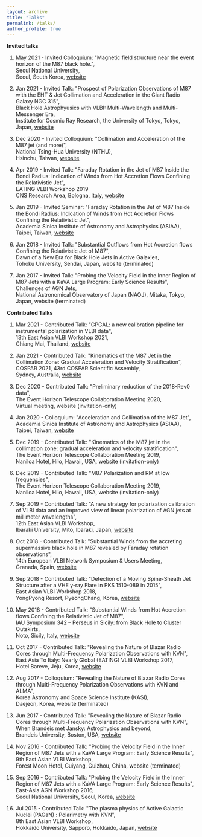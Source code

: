 ```yaml
---
layout: archive
title: "Talks"
permalink: /talks/
author_profile: true
---
```


**Invited talks**

1. May 2021 - Invited Colloquium: "Magnetic field structure near the event horizon of the M87 black hole.", <br />
Seoul National University, <br />
Seoul, South Korea, [website](http://astro2.snu.ac.kr/bbs/board.php?tbl=colloquium170&mode=VIEW&num=10&category=&findType=&findWord=&sort1=&sort2=&language=&page=1)

2. Jan 2021 - Invited Talk: "Prospect of Polarization Observations of M87 with the EHT & Jet Collimation and Acceleration in the Giant Radio Galaxy NGC 315", <br />
Black Hole Astrophyusics with VLBI: Multi-Wavelength and Multi-Messenger Era, <br />
Institute for Cosmic Ray Research, the University of Tokyo, Tokyo, Japan, [website](http://www.icrr.u-tokyo.ac.jp/hea/conference210118.html)

3. Dec 2020 - Invited Colloquium: "Collimation and Acceleration of the M87 jet (and more)", <br />
National Tsing-Hua University (NTHU), <br />
Hsinchu, Taiwan, [website](http://www.astr.nthu.edu.tw/p/404-1336-186092.php?Lang=en)

4. Apr 2019 - Invited Talk: "Faraday Rotation in the Jet of M87 Inside the Bondi Radius: Indication of Winds from Hot Accretion Flows Confining the Relativistic Jet", <br />
EATING VLBI Workshop 2019 <br />
CNS Research Area, Bologna, Italy, [website](https://sites.google.com/a/inaf.it/eating-vlbi-workshop-2019/program?authuser=0)

5. Jan 2019 - Invited Seminar: "Faraday Rotation in the Jet of M87 Inside the Bondi Radius: Indication of Winds from Hot Accretion Flows Confining the Relativistic Jet", <br />
Academia Sinica Institute of Astronomy and Astrophysics (ASIAA), <br />
Taipei, Taiwan, [website](http://www.asiaa.sinica.edu.tw/activity/colloquium.php?i=2019)

6. Jan 2018 - Invited Talk: "Substantial Outflows from Hot Accretion flows Confining the Relativistic Jet of M87", <br />
Dawn of a New Era for Black Hole Jets in Active Galaxies, <br />
Tohoku University, Sendai, Japan, website (terminated)

7. Jan 2017 - Invited Talk: "Probing the Velocity Field in the Inner Region of M87 Jets with a KaVA Large Program: Early Science Results", <br />
Challenges of AGN Jets, <br />
National Astronomical Observatory of Japan (NAOJ), Mitaka, Tokyo, Japan, website (terminated)


**Contributed Talks**

1. Mar 2021 - Contributed Talk: "GPCAL: a new calibration pipeline for instrumental polarization in VLBI data", <br />
13th East Asian VLBI Workshop 2021, <br />
Chiang Mai, Thailand, [website](https://indico.narit.or.th/event/152/page/267-program)

2. Jan 2021 - Contributed Talk: "Kinematics of the M87 Jet in the Collimation Zone: Gradual Acceleration and Velocity Stratification", <br />
COSPAR 2021, 43rd COSPAR Scientific Assembly, <br />
Sydney, Australia, [website](https://www.cospar-assembly.org/admin/session_cospar.php?session=905)

3. Dec 2020 - Contributed Talk: "Preliminary reduction of the 2018-Rev0 data", <br />
The Event Horizon Telescope Collaboration Meeting 2020, <br />
Virtual meeting, website (invitation-only)

4. Jan 2020 - Colloquium: "Acceleration and Collimation of the M87 Jet", <br />
Academia Sinica Institute of Astronomy and Astrophysics (ASIAA), <br />
Taipei, Taiwan, [website](http://www.asiaa.sinica.edu.tw/activity/colloquium.php?i=2020)

5. Dec 2019 - Contributed Talk: "Kinematics of the M87 jet in the collimation zone: gradual acceleration and velocity stratification", <br />
The Event Horizon Telescope Collaboration Meeting 2019, <br />
Naniloa Hotel, Hilo, Hawaii, USA, website (invitation-only)

6. Dec 2019 - Contributed Talk: "M87 Polarization and RM at low frequencies", <br />
The Event Horizon Telescope Collaboration Meeting 2019, <br />
Naniloa Hotel, Hilo, Hawaii, USA, website (invitation-only)

7. Sep 2019 - Contributed Talk: "A new strategy for polarization calibration of VLBI data and an improved view of linear polarization of AGN jets at millimeter wavelengths", <br />
12th East Asian VLBI Workshop, <br />
Ibaraki University, Mito, Ibaraki, Japan, [website](http://vlbi.sci.ibaraki.ac.jp/eavw19/program.html)

8. Oct 2018 - Contributed Talk: "Substantial Winds from the accreting supermassive black hole in M87 revealed by Faraday rotation observations", <br />
14th European VLBI Network Symposium & Users Meeting, <br />
Granada, Spain, [website](http://evnsymp2018.iaa.es/content/program)

9. Sep 2018 - Contributed Talk: "Detection of a Moving Spine-Sheath Jet Structure after a VHE γ-ray Flare in PKS 1510-089 in 2015", <br />
East Asian VLBI Workshop 2018, <br />
YongPyong Resort, PyeongChang, Korea, [website](https://radio.kasi.re.kr/event/event_eavn.php?d=eavn2018&m=menu&p=program)

10. May 2018 - Contributed Talk: "Substantial Winds from Hot Accretion flows Confining the Relativistic Jet of M87", <br />
IAU Symposium 342 – Perseus in Sicily: from Black Hole to Cluster Outskirts, <br />
Noto, Sicily, Italy, [website](http://www.ira.inaf.it/iaus342/?page_id=36)

11. Oct 2017 - Contributed Talk: "Revealing the Nature of Blazar Radio Cores through Multi-Frequency Polarization Observations with KVN", <br />
East Asia To Italy: Nearly Global (EATING) VLBI Workshop 2017, <br />
Hotel Bareve, Jeju, Korea, [website](https://agn.kasi.re.kr/eatingvlbi/index.html)

12. Aug 2017 - Colloquium: "Revealing the Nature of Blazar Radio Cores through Multi-Frequency Polarization Observations with KVN and ALMA", <br />
Korea Astronomy and Space Science Institute (KASI), <br />
Daejeon, Korea, website (terminated)

13. Jun 2017 - Contributed Talk: "Revealing the Nature of Blazar Radio Cores through Multi-Frequency Polarization Observations with KVN", <br />
When Brandeis met Jansky: Astrophysics and beyond, <br />
Brandeis University, Boston, USA, [website](https://www.slac.stanford.edu/~teddy/Brandeis/schedule.html)

14. Nov 2016 - Contributed Talk: "Probing the Velocity Field in the Inner Region of M87 Jets with a KaVA Large Program: Early Science Results", <br />
9th East Asian VLBI Workshop, <br />
Forest Moon Hotel, Guiyang, Guizhou, China, website (terminated)

15. Sep 2016 - Contributed Talk: "Probing the Velocity Field in the Inner Region of M87 Jets with a KaVA Large Program: Early Science Results", <br />
East-Asia AGN Workshop 2016, <br />
Seoul National University, Seoul, Korea, [website](http://astro1.snu.ac.kr/eaagn/schedule.html)

16. Jul 2015 - Contributed Talk: "The plasma physics of Active Galactic Nuclei (PAGaN) : Polarimetry with KVN", <br />
8th East Asian VLBI Workshop, <br />
Hokkaido University, Sapporo, Hokkaido, Japan, [website](https://www.miz.nao.ac.jp/vera/en/content/cc/cc20150706/c11.html)

